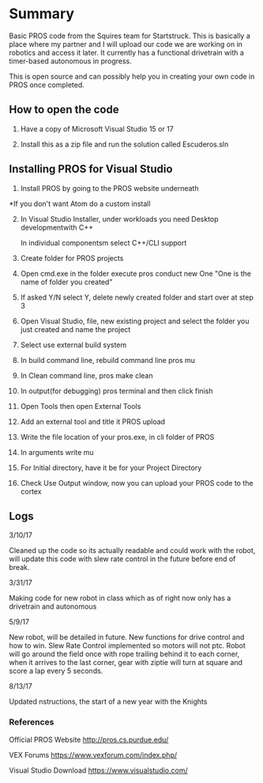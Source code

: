 # Summary
Basic PROS code from the Squires team for Startstruck. This is basically a place where my partner and I will upload our code we are working on in robotics and access it later.
It currently has a functional drivetrain with a timer-based autonomous in progress.

This is open source and can possibly help you in creating your own code in PROS once completed.

## How to open the code

1. Have a copy of Microsoft Visual Studio 15 or 17

2. Install this as a zip file and run the solution called Escuderos.sln

## Installing PROS for Visual Studio

1. Install PROS by going to the PROS website underneath 

*If you don't want Atom do a custom install

2. In Visual Studio Installer, under workloads you need Desktop developmentwith C++

	In individual componentsm select C++/CLI support
	
3. Create folder for PROS projects

4. Open cmd.exe in the folder execute pros conduct new One "One is the name of folder you created"

5. If asked Y/N select Y, delete newly created folder and start over at step 3

6. Open Visual Studio, file, new existing project and select the folder you just created and name the project

7. Select use external build system

8. In build command line, rebuild command line pros mu

9.  In Clean command line, pros make clean

10. In output(for debugging) pros terminal and then click finish

11. Open Tools then open External Tools

12. Add an external tool and title it PROS upload

13. Write the file location of your pros.exe, in cli folder of PROS

14. In arguments write mu

15. For Initial directory, have it be for your Project Directory

16. Check Use Output window, now you can upload your PROS code to the cortex

## Logs

3/10/17

Cleaned up the code so its actually readable and could work with the robot,
will update this code with slew rate control in the future before end of break.

3/31/17

Making code for new robot in class which as of right now only has a drivetrain and autonomous

5/9/17

New robot, will be detailed in future. New functions for drive control and how to win.
Slew Rate Control implemented so motors will not ptc.
Robot will go around the field once with rope trailing behind it to each corner,
when it arrives to the last corner, gear with ziptie will turn at square and score a lap every 5 seconds.

8/13/17

Updated nstructions, the start of a new year with the Knights

### References 

Official PROS Website http://pros.cs.purdue.edu/

VEX Forums https://www.vexforum.com/index.php/

Visual Studio Download https://www.visualstudio.com/